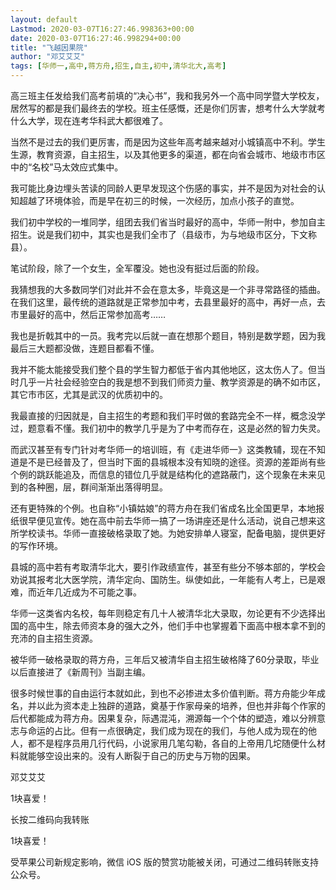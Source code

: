 ```yaml
---
layout: default
Lastmod: 2020-03-07T16:27:46.998363+00:00
date: 2020-03-07T16:27:46.998294+00:00
title: "飞越因果院"
author: "邓艾艾艾"
tags: [华师一,高中,蒋方舟,招生,自主,初中,清华北大,高考]
---
```


高三班主任发给我们高考前填的“决心书”，我和我另外一个高中同学暨大学校友，居然写的都是我们最终去的学校。班主任感慨，还是你们厉害，想考什么大学就考什么大学，现在连考华科武大都很难了。

  

当然不是过去的我们更厉害，而是因为这些年高考越来越对小城镇高中不利。学生生源，教育资源，自主招生，以及其他更多的渠道，都在向省会城市、地级市市区中的“名校”马太效应式集中。

  

我可能比身边埋头苦读的同龄人更早发现这个伤感的事实，并不是因为对社会的认知超越了环境体验，而是早在初三的时候，一次经历，加点小孩子的直觉。

  

我们初中学校的一堆同学，组团去我们省当时最好的高中，华师一附中，参加自主招生。说是我们初中，其实也是我们全市了（县级市，为与地级市区分，下文称县）。

  

笔试阶段，除了一个女生，全军覆没。她也没有挺过后面的阶段。

  

我猜想我的大多数同学们对此并不会在意太多，毕竟这是一个非寻常路径的插曲。在我们这里，最传统的道路就是正常参加中考，去县里最好的高中，再好一点，去市里最好的高中，然后正常参加高考……

  

我也是折戟其中的一员。我考完以后就一直在想那个题目，特别是数学题，因为我最后三大题都没做，连题目都看不懂。

  

我并不能太能接受我们整个县的学生智力都低于省内其他地区，这太伤人了。但当时几乎一片社会经验空白的我是想不到我们师资力量、教学资源是的确不如市区，其它市市区，尤其是武汉的优质初中的。

  

我最直接的归因就是，自主招生的考题和我们平时做的套路完全不一样，概念没学过，题意看不懂。我们初中的教学几乎是为了中考而存在，这是必然的智力失灵。

  

而武汉甚至有专门针对考华师一的培训班，有《走进华师一》这类教辅，现在不知道是不是已经普及了，但当时下面的县城根本没有知晓的途径。资源的差距尚有些个例的跳跃能追及，而信息的错位几乎就是结构化的遮路蔽门，这个现象在未来见到的各种圈，层，群间渐渐出落得明显。

  

还有更特殊的个例。也自称“小镇姑娘”的蒋方舟在我们省成名比全国更早，本地报纸很早便见宣传。她在高中前去华师一搞了一场讲座还是什么活动，说自己想来这所学校读书。华师一直接破格录取了她。为她安排单人寝室，配备电脑，提供更好的写作环境。

  

县城的高中若有考取清华北大，要引作政绩宣传，甚至有些分不够本部的，学校会劝说其报考北大医学院，清华定向、国防生。纵使如此，一年能有人考上，已是艰难，而近年几近成为不可能之事。

  

华师一这类省内名校，每年则稳定有几十人被清华北大录取，勿论更有不少选择出国的高中生，除去师资本身的强大之外，他们手中也掌握着下面高中根本拿不到的充沛的自主招生资源。

  

被华师一破格录取的蒋方舟，三年后又被清华自主招生破格降了60分录取，毕业以后直接进了《新周刊》当副主编。

  

很多时候世事的自由运行本就如此，到也不必掺进太多价值判断。蒋方舟能少年成名，并以此为资本走上独辟的道路，奠基于作家母亲的培养，但也并非每个作家的后代都能成为蒋方舟。因果复杂，际遇混沌，溯源每一个个体的塑造，难以分辨意志与命运的占比。但有一点很确定，我们成为现在的我们，与他人成为现在的他人，都不是程序员用几行代码，小说家用几笔勾勒，各自的上帝用几坨随便什么材料就能够空设出来的。没有人断裂于自己的历史与万物的因果。

  

邓艾艾艾

1块喜爱！

长按二维码向我转账

1块喜爱！

受苹果公司新规定影响，微信 iOS 版的赞赏功能被关闭，可通过二维码转账支持公众号。

